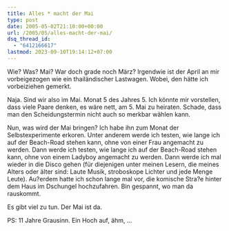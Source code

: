 ```yaml
---
title: Alles * macht der Mai
type: post
date: 2005-05-02T21:10:00+00:00
url: /2005/05/alles-macht-der-mai/
dsq_thread_id:
  - "6412166617"
lastmod: 2023-09-10T19:14:12+07:00
---
```

Wie? Was? Mai? War doch grade noch März? Irgendwie ist der April an mir vorbeigezogen wie ein thailändischer Lastwagen. Wobei, den hätte ich vorbeiziehen gemerkt.

Naja. Sind wir also im Mai. Monat 5 des Jahres 5. Ich könnte mir vorstellen, dass viele Paare denken, es wäre nett, am 5. Mai zu heiraten. Schade, dass man den Scheidungstermin nicht auch so merkbar wählen kann.

Nun, was wird der Mai bringen? Ich habe ihn zum Monat der Selbstexperimente erkoren. Unter anderem werde ich testen, wie lange ich auf der Beach-Road stehen kann, ohne von einer Frau angemacht zu werden. Dann werde ich testen, wie lange ich auf der Beach-Road stehen kann, ohne von einem Ladyboy angemacht zu werden. Dann werde ich mal wieder in die Disco gehen (für diejenigen unter meinen Lesern, die meines Alters oder älter sind: Laute Musik, stroboskope Lichter und jede Menge Leute). Au?erdem hatte ich schon lange mal vor, die komische Stra?e hinter dem Haus im Dschungel hochzufahren. Bin gespannt, wo man da rauskommt.

Es gibt viel zu tun. Der Mai ist da.

PS: 11 Jahre Grausinn. Ein Hoch auf, ähm, ...
